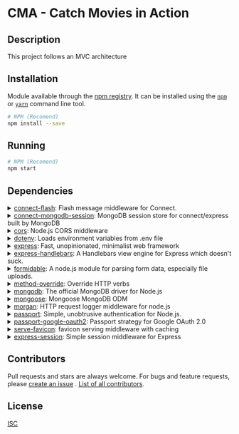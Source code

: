 # CMA - Catch Movies in Action

## Description

This project follows an MVC architecture

## Installation

Module available through the [npm registry](https://www.npmjs.com/). It can be installed using
the [`npm`](https://docs.npmjs.com/getting-started/installing-npm-packages-locally) or [`yarn`](https://yarnpkg.com/en/)
command line tool.

```sh
# NPM (Recomend)
npm install --save
```

## Running

```sh
# NPM (Recomend)
npm start
```

## Dependencies

<details>
	<summary><a href="https://ghub.io/connect-flash">connect-flash</a>: Flash message middleware for Connect.</summary>
	<b>Author</b>: Jared Hanson</br>
	<b>License</b>: </br>
	<b>Version</b>: ^0.1.1
</details>
<details>
	<summary><a href="https://ghub.io/connect-mongodb-session">connect-mongodb-session</a>: MongoDB session store for connect/express built by MongoDB</summary>
	<b>Author</b>: Valeri Karpov</br>
	<b>License</b>: </br>
	<b>Version</b>: ^3.1.1
</details>
<details>
	<summary><a href="https://ghub.io/cors">cors</a>: Node.js CORS middleware</summary>
	<b>Author</b>: Troy Goode</br>
	<b>License</b>: MIT</br>
	<b>Version</b>: ^2.8.5
</details>
<details>
	<summary><a href="https://ghub.io/dotenv">dotenv</a>: Loads environment variables from .env file</summary>
	<b>Author</b>: ~jcblw, scottmotte, motdotla</br>
	<b>License</b>: BSD-2-Clause</br>
	<b>Version</b>: ^10.0.0
</details>
<details>
	<summary><a href="https://ghub.io/express">express</a>: Fast, unopinionated, minimalist web framework</summary>
	<b>Author</b>: TJ Holowaychuk</br>
	<b>License</b>: MIT</br>
	<b>Version</b>: ^4.17.1
</details>
<details>
	<summary><a href="https://ghub.io/express-handlebars">express-handlebars</a>: A Handlebars view engine for Express which doesn&#x27;t suck.</summary>
	<b>Author</b>: Eric Ferraiuolo</br>
	<b>License</b>: BSD-3-Clause</br>
	<b>Version</b>: ^6.0.1
</details>
<details>
	<summary><a href="https://ghub.io/formidable">formidable</a>: A node.js module for parsing form data, especially file uploads.</summary>
	<b>Author</b>: felixge, grossacasacs, kornel, quantumsheep, tunnckocore</br>
	<b>License</b>: MIT</br>
	<b>Version</b>: ^2.0.1
</details>
<details>
	<summary><a href="https://ghub.io/method-override">method-override</a>: Override HTTP verbs</summary>
	<b>Author</b>: fishrock123, tjholowaychuk, dougwilson, jongleberry, defunctzombie</br>
	<b>License</b>: MIT</br>
	<b>Version</b>: ^3.0.0
</details>
<details>
	<summary><a href="https://ghub.io/mongodb">mongodb</a>: The official MongoDB driver for Node.js</summary>
	<b>Author</b>: The MongoDB NodeJS Team</br>
	<b>License</b>: Apache-2.0</br>
	<b>Version</b>: ^4.2.0
</details>
<details>
	<summary><a href="https://ghub.io/mongoose">mongoose</a>: Mongoose MongoDB ODM</summary>
	<b>Author</b>: Guillermo Rauch</br>
	<b>License</b>: MIT</br>
	<b>Version</b>: ^6.0.13
</details>
<details>
	<summary><a href="https://ghub.io/morgan">morgan</a>: HTTP request logger middleware for node.js</summary>
	<b>Author</b>: dougwilson</br>
	<b>License</b>: MIT</br>
	<b>Version</b>: ^1.10.0
</details>
<details>
	<summary><a href="https://ghub.io/passport">passport</a>: Simple, unobtrusive authentication for Node.js.</summary>
	<b>Author</b>: Jared Hanson</br>
	<b>License</b>: MIT</br>
	<b>Version</b>: ^0.5.0
</details>
<details>
	<summary><a href="https://ghub.io/passport-google-oauth2">passport-google-oauth2</a>: Passport strategy for Google OAuth 2.0</summary>
	<b>Author</b>: Marcus Stade</br>
	<b>License</b>: MIT</br>
	<b>Version</b>: ^0.2.0
</details>
<details>
	<summary><a href="https://ghub.io/serve-favicon">serve-favicon</a>: favicon serving middleware with caching</summary>
	<b>Author</b>: Douglas Christopher Wilson</br>
	<b>License</b>: MIT</br>
	<b>Version</b>: ^2.5.0
</details>
<details>
	<summary><a href="https://ghub.io/express-session">express-session</a>: Simple session middleware for Express</summary>
	<b>Author</b>: TJ Holowaychuk</br>
	<b>License</b>: MIT</br>
	<b>Version</b>: ^1.17.2
</details>

## Contributors

Pull requests and stars are always welcome. For bugs and feature requests,
please [create an issue](https://github.com/harishb19/cs546_group5_final_project/issues)
. [List of all contributors](https://github.com/harishb19/cs546_group5_final_project/graphs/contributors).

## License

[ISC](LICENSE)
